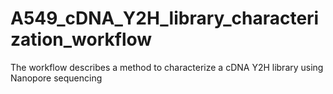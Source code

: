 # A549_cDNA_Y2H_library_characterization_workflow
The workflow describes a method to characterize a cDNA Y2H library using Nanopore sequencing

